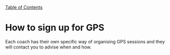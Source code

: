 [Table of Contents](readme.md)

# How to sign up for GPS

Each coach has their own specific way of organising GPS sessions and they will contact you to advise when and how. 
